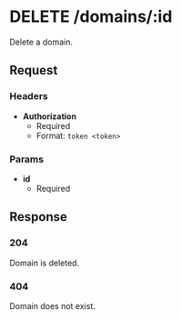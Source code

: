 # DELETE /domains/:id

Delete a domain.

## Request

### Headers

- **Authorization**
  + Required
  + Format: `token <token>`

### Params

- **id**
  + Required

## Response

### 204

Domain is deleted.

### 404

Domain does not exist.
